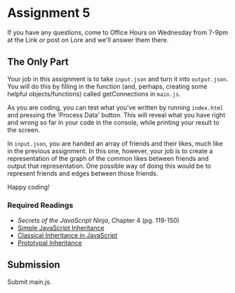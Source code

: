 # Assignment 5
If you have any questions, come to Office Hours on Wednesday from 7-9pm at the Link *or* post on Lore and we'll answer them there.

## The Only Part
Your job in this assignment is to take `input.json` and turn it into `output.json`. You will do this by filling in the function (and, perhaps, creating some helpful objects/functions) called getConnections in `main.js`. 

As you are coding, you can test what you've written by running `index.html` and pressing the 'Process Data' button. This will reveal what you have right and wrong so far in your code in the console, while printing your result to the screen.

In `input.json`, you are handed an array of friends and their likes, much like in the previous assignment. In this one, however, your job is to create a representation of the graph of the common likes between friends and output that representation. One possible way of doing this would be to represent friends and edges between those friends.

Happy coding!

### Required Readings
- *Secrets of the JavaScript Ninja*, Chapter 4 (pg. 119-150)
- [Simple JavaScript Inheritance](http://ejohn.org/blog/simple-javascript-inheritance/)
- [Classical Inheritance in JavaScript](http://javascript.crockford.com/inheritance.html)
- [Prototypal Inheritance](http://javascript.crockford.com/prototypal.html)

## Submission
Submit main.js.

